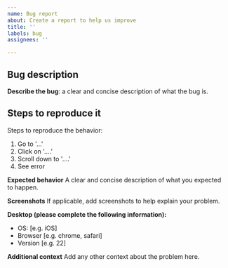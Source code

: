 ```yaml
---
name: Bug report
about: Create a report to help us improve
title: ''
labels: bug
assignees: ''

---
```


## Bug description

**Describe the bug**: a clear and concise description of what the bug is.

## Steps to reproduce it

Steps to reproduce the behavior:
1. Go to '...'
2. Click on '....'
3. Scroll down to '....'
4. See error

**Expected behavior**
A clear and concise description of what you expected to happen.

**Screenshots**
If applicable, add screenshots to help explain your problem.

**Desktop (please complete the following information):**
 - OS: [e.g. iOS]
 - Browser [e.g. chrome, safari]
 - Version [e.g. 22]

**Additional context**
Add any other context about the problem here.
